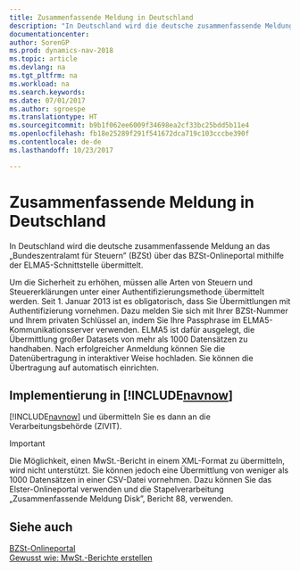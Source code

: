 ```yaml
---
title: Zusammenfassende Meldung in Deutschland
description: "In Deutschland wird die deutsche zusammenfassende Meldung an das „Bundeszentralamt für Steuern” (BZSt) über das BZSt-Onlineportal mithilfe der ELMA5-Schnittstelle übermittelt."
documentationcenter: 
author: SorenGP
ms.prod: dynamics-nav-2018
ms.topic: article
ms.devlang: na
ms.tgt_pltfrm: na
ms.workload: na
ms.search.keywords: 
ms.date: 07/01/2017
ms.author: sgroespe
ms.translationtype: HT
ms.sourcegitcommit: b9b1f062ee6009f34698ea2cf33bc25bdd5b11e4
ms.openlocfilehash: fb18e25289f291f541672dca719c103cccbe390f
ms.contentlocale: de-de
ms.lasthandoff: 10/23/2017

---
```

# <a name="eu-sales-list-in-germany"></a>Zusammenfassende Meldung in Deutschland
In Deutschland wird die deutsche zusammenfassende Meldung an das „Bundeszentralamt für Steuern” (BZSt) über das BZSt-Onlineportal mithilfe der ELMA5-Schnittstelle übermittelt.  

Um die Sicherheit zu erhöhen, müssen alle Arten von Steuern und Steuererklärungen unter einer Authentifizierungsmethode übermittelt werden. Seit 1. Januar 2013 ist es obligatorisch, dass Sie Übermittlungen mit Authentifizierung vornehmen. Dazu melden Sie sich mit Ihrer BZSt-Nummer und Ihrem privaten Schlüssel an, indem Sie Ihre Passphrase im ELMA5-Kommunikationsserver verwenden. ELMA5 ist dafür ausgelegt, die Übermittlung großer Datasets von mehr als 1000 Datensätzen zu handhaben. Nach erfolgreicher Anmeldung können Sie die Datenübertragung in interaktiver Weise hochladen. Sie können die Übertragung auf automatisch einrichten.  

## <a name="implementation-in-includenavnowincludesnavnowmdmd"></a>Implementierung in [!INCLUDE[navnow](../../includes/navnow_md.md)]  
 [!INCLUDE[navnow](../../includes/navnow_md.md)] und übermitteln Sie es dann an die Verarbeitungsbehörde (ZIVIT).
 
> [!IMPORTANT]  
>  Die Möglichkeit, einen MwSt.-Bericht in einem XML-Format zu übermitteln, wird nicht unterstützt. Sie können jedoch eine Übermittlung von weniger als 1000 Datensätzen in einer CSV-Datei vornehmen. Dazu können Sie das Elster-Onlineportal verwenden und die Stapelverarbeitung „Zusammenfassende Meldung Disk”, Bericht 88, verwenden.

## <a name="see-also"></a>Siehe auch  
[BZSt-Onlineportal](http://www.bzst.de)   
[Gewusst wie: MwSt.-Berichte erstellen](how-to-create-vat-reports.md)

